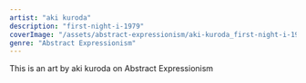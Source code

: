 ```yaml
---
artist: "aki kuroda"
description: "first-night-i-1979"
coverImage: "/assets/abstract-expressionism/aki-kuroda_first-night-i-1979.jpg"
genre: "Abstract Expressionism"
---
```

This is an art by aki kuroda on Abstract Expressionism

